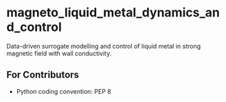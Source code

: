 # magneto_liquid_metal_dynamics_and_control

Data-driven surrogate modelling and control of liquid metal in strong magnetic field with wall conductivity.


## For Contributors

- Python coding convention: PEP 8
